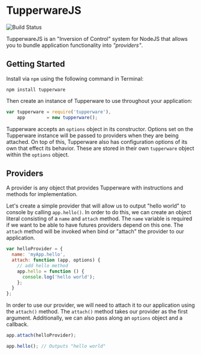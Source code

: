 TupperwareJS
============

![Build Status](https://travis-ci.org/HelpfulHuman/TupperwareJS.svg)

TupperwareJS is an "Inversion of Control" system for NodeJS that allows you to bundle application functionality into _"providers"_.

## Getting Started

Install via `npm` using the following command in Terminal:

```shell
npm install tupperware
```

Then create an instance of Tupperware to use throughout your application:

```javascript
var tupperware = require('tupperware'),
    app        = new tupperware();
```

Tupperware accepts an `options` object in its constructor.  Options set on the Tupperware instance will be passed to providers when they are being attached.  On top of this, Tupperware also has configuration options of its own that effect its behavior.  These are stored in their own `tupperware` object within the `options` object.

## Providers

A provider is any object that provides Tupperware with instructions and methods for implementation.

Let's create a simple provider that will allow us to output "hello world" to console by calling `app.hello()`.  In order to do this, we can create an object literal consisting of a `name` and `attach` method.  The `name` variable is required if we want to be able to have futures providers depend on this one.  The `attach` method will be invoked when bind or "attach" the provider to our application.

```javascript
var helloProvider = {
  name: 'myApp.hello',
  attach: function (app, options) {
    // add hello method
    app.hello = function () {
      console.log('hello world');
    };
  }
};
```

In order to use our provider, we will need to attach it to our application using the `attach()` method.  The `attach()` method takes our provider as the first argument.  Additionally, we can also pass along an `options` object and a callback.

```javascript
app.attach(helloProvider);

app.hello(); // Outputs "hello world"
```



